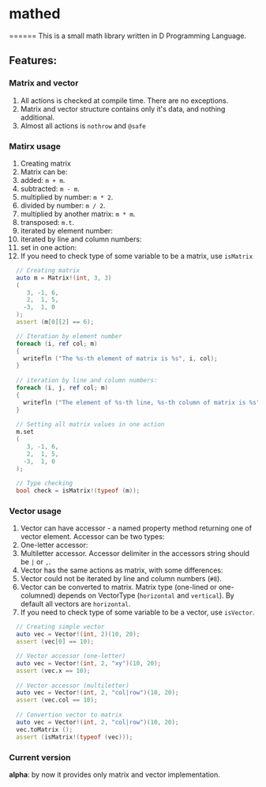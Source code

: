 # mathed
======
This is a small math library written in D Programming Language.

## Features:
### Matrix and vector
1. All actions is checked at compile time. There are no exceptions.
2. Matrix and vector structure contains only it's data, and nothing additional.
3. Almost all actions is `nothrow` and `@safe`

### Matirx usage
1. Creating matrix
2. Matrix can be:
  1. added: `m + m`.
  2. subtracted: `m - m`.
  3. multiplied by number: `m * 2`.
  4. divided by number: `m / 2`.
  5. multiplied by another matrix: `m * m`.
  6. transposed: `m.t`.
  7. iterated by element number:
  8. iterated by line and column numbers:
  9. set in one action:
3. If you need to check type of some variable to be a matrix, use `isMatrix`
  ```d
    // Creating matrix
    auto m = Matrix!(int, 3, 3)
    (
       3, -1, 6,
       2,  1, 5,
      -3,  1, 0
    );
    assert (m[0][2] == 6);
  
    // Iteration by element number
    foreach (i, ref col; m)
    {
      writefln ("The %s-th element of matrix is %s", i, col);
    }
    
    // iteration by line and column numbers:
    foreach (i, j, ref col; m)
    {
      writefln ("The element of %s-th line, %s-th column of matrix is %s", i, j, col);
    }
    
    // Setting all matrix values in one action
    m.set
    (
       3, -1, 6,
       2,  1, 5,
      -3,  1, 0
    );
    
    // Type checking
    bool check = isMatrix!(typeof (m));
  ```
### Vector usage
1. Vector can have accessor - a named property method returning one of vector 
element. Accessor can be two types:
  1. One-letter accessor:
  2. Multiletter accessor. Accessor delimiter in the accessors string should 
  be `|` or `,`.
2. Vector has the same actions as matrix, with some differences:
  1. Vector could not be iterated by line and column numbers (`#8`).
  2. Vector can be converted to matrix. Matrix type (one-lined or one-columned)
  depends on VectorType (`horizontal` and `vertical`). By default all vectors 
  are `horizontal`.
3. If you need to check type of some variable to be a vector, use `isVector`.
  ```d
    // Creating simple vector
    auto vec = Vector!(int, 2)(10, 20);
    assert (vec[0] == 10);
  
    // Vector accessor (one-letter)
    auto vec = Vector!(int, 2, "xy")(10, 20);
    assert (vec.x == 10); 
    
    // Vector accessor (multiletter)
    auto vec = Vector!(int, 2, "col|row")(10, 20);
    assert (vec.col == 10);
    
    // Convertion vector to matrix
    auto vec = Vector!(int, 2, "col|row")(10, 20);
    vec.toMatrix ();
    assert (isMatrix!(typeof (vec)));
  ```

### Current version
**alpha**: by now it provides only matrix and vector implementation.
